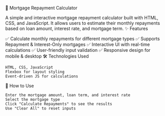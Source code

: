 🏡 Mortgage Repayment Calculator

A simple and interactive mortgage repayment calculator built with HTML, CSS, and JavaScript. It allows users to estimate their monthly repayments based on loan amount, interest rate, and mortgage term.
✨ Features

✅ Calculate monthly repayments for different mortgage types
✅ Supports Repayment & Interest-Only mortgages
✅ Interactive UI with real-time calculations
✅ User-friendly input validation
✅ Responsive design for mobile & desktop
🛠 Technologies Used

    HTML, CSS, JavaScript
    Flexbox for layout styling
    Event-driven JS for calculations

🚀 How to Use

    Enter the mortgage amount, loan term, and interest rate
    Select the mortgage type
    Click "Calculate Repayments" to see the results
    Use "Clear All" to reset inputs


